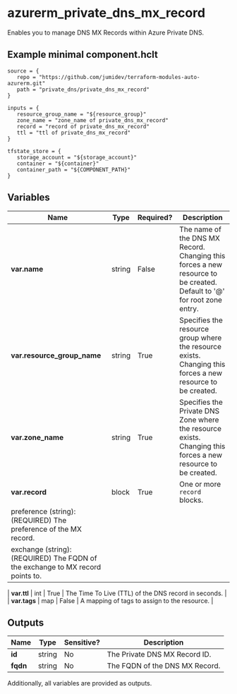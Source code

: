 # azurerm_private_dns_mx_record

Enables you to manage DNS MX Records within Azure Private DNS.

## Example minimal component.hclt

```hcl
source = {
   repo = "https://github.com/jumidev/terraform-modules-auto-azurerm.git" 
   path = "private_dns/private_dns_mx_record" 
}

inputs = {
   resource_group_name = "${resource_group}" 
   zone_name = "zone_name of private_dns_mx_record" 
   record = "record of private_dns_mx_record" 
   ttl = "ttl of private_dns_mx_record" 
}

tfstate_store = {
   storage_account = "${storage_account}" 
   container = "${container}" 
   container_path = "${COMPONENT_PATH}" 
}

```

## Variables

| Name | Type | Required? |  Description |
| ---- | ---- | --------- |  ----------- |
| **var.name** | string | False | The name of the DNS MX Record. Changing this forces a new resource to be created. Default to '@' for root zone entry. | 
| **var.resource_group_name** | string | True | Specifies the resource group where the resource exists. Changing this forces a new resource to be created. | 
| **var.zone_name** | string | True | Specifies the Private DNS Zone where the resource exists. Changing this forces a new resource to be created. | 
| **var.record** | block | True | One or more `record` blocks. | | `record` block structure: || 
|   preference (string): (REQUIRED) The preference of the MX record. ||
|   exchange (string): (REQUIRED) The FQDN of the exchange to MX record points to. ||

| **var.ttl** | int | True | The Time To Live (TTL) of the DNS record in seconds. | 
| **var.tags** | map | False | A mapping of tags to assign to the resource. | 



## Outputs

| Name | Type | Sensitive? | Description |
| ---- | ---- | --------- | --------- |
| **id** | string | No  | The Private DNS MX Record ID. | 
| **fqdn** | string | No  | The FQDN of the DNS MX Record. | 

Additionally, all variables are provided as outputs.
